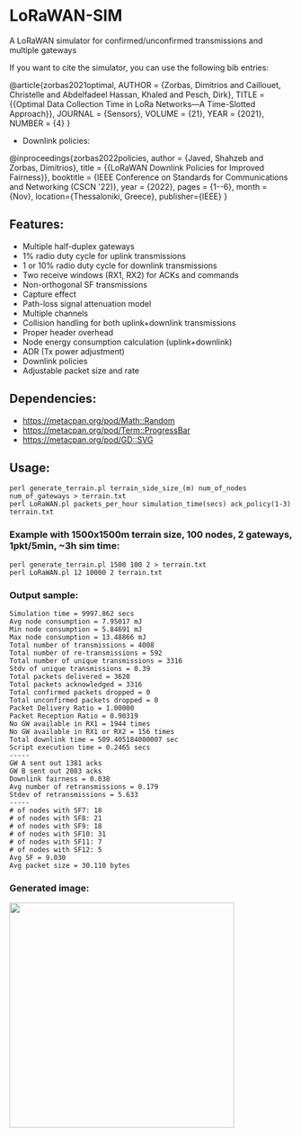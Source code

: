 # LoRaWAN-SIM
A LoRaWAN simulator for confirmed/unconfirmed transmissions and multiple gateways

If you want to cite the simulator, you can use the following bib entries:

@article{zorbas2021optimal,
  AUTHOR = {Zorbas, Dimitrios and Caillouet, Christelle and Abdelfadeel Hassan, Khaled and Pesch, Dirk},
  TITLE = {{Optimal Data Collection Time in LoRa Networks—A Time-Slotted Approach}},
  JOURNAL = {Sensors},
  VOLUME = {21},
  YEAR = {2021},
  NUMBER = {4}
}

- Downlink policies:

@inproceedings{zorbas2022policies,
  author = {Javed, Shahzeb and Zorbas, Dimitrios},
  title = {{LoRaWAN Downlink Policies for Improved Fairness}},
  booktitle = {IEEE Conference on Standards for Communications and Networking (CSCN '22)},
  year = {2022},
  pages = {1--6},
  month = {Nov},
  location={Thessaloniki, Greece},
  publisher={IEEE}
}

## Features:
- Multiple half-duplex gateways
- 1% radio duty cycle for uplink transmissions
- 1 or 10% radio duty cycle for downlink transmissions
- Two receive windows (RX1, RX2) for ACKs and commands
- Non-orthogonal SF transmissions
- Capture effect
- Path-loss signal attenuation model
- Multiple channels
- Collision handling for both uplink+downlink transmissions
- Proper header overhead
- Node energy consumption calculation (uplink+downlink)
- ADR (Tx power adjustment)
- Downlink policies
- Adjustable packet size and rate

## Dependencies:
- https://metacpan.org/pod/Math::Random
- https://metacpan.org/pod/Term::ProgressBar
- https://metacpan.org/pod/GD::SVG

## Usage:
```
perl generate_terrain.pl terrain_side_size_(m) num_of_nodes num_of_gateways > terrain.txt
perl LoRaWAN.pl packets_per_hour simulation_time(secs) ack_policy(1-3) terrain.txt
```

### Example with 1500x1500m terrain size, 100 nodes, 2 gateways, 1pkt/5min, ~3h sim time:
```
perl generate_terrain.pl 1500 100 2 > terrain.txt
perl LoRaWAN.pl 12 10000 2 terrain.txt
```

### Output sample:  
```
Simulation time = 9997.862 secs
Avg node consumption = 7.95017 mJ
Min node consumption = 5.84691 mJ
Max node consumption = 13.48866 mJ
Total number of transmissions = 4008
Total number of re-transmissions = 592
Total number of unique transmissions = 3316
Stdv of unique transmissions = 0.39
Total packets delivered = 3620
Total packets acknowledged = 3316
Total confirmed packets dropped = 0
Total unconfirmed packets dropped = 0
Packet Delivery Ratio = 1.00000
Packet Reception Ratio = 0.90319
No GW available in RX1 = 1944 times
No GW available in RX1 or RX2 = 156 times
Total downlink time = 509.405184000007 sec
Script execution time = 0.2465 secs
-----
GW A sent out 1381 acks
GW B sent out 2083 acks
Downlink fairness = 0.038
Avg number of retransmissions = 0.179
Stdev of retransmissions = 5.633
-----
# of nodes with SF7: 18
# of nodes with SF8: 21
# of nodes with SF9: 18
# of nodes with SF10: 31
# of nodes with SF11: 7
# of nodes with SF12: 5
Avg SF = 9.030
Avg packet size = 30.110 bytes
````
### Generated image:
<img src="https://user-images.githubusercontent.com/6707477/176494005-28cd637f-0faa-4ec4-a584-7b2e935c9a6e.svg" width="400" height="400">
